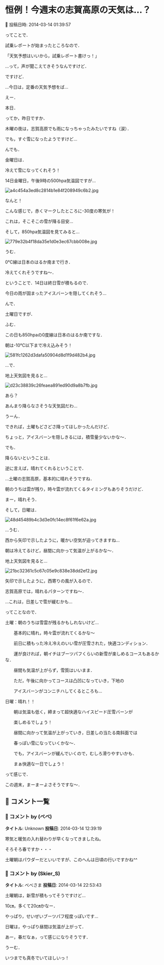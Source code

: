 # 恒例！今週末の志賀高原の天気は…？

📅 投稿日時: 2014-03-14 01:39:57

ってことで．


試乗レポートが始まったところなので．


「天気予想はいいから，試乗レポート書けっ！」


…って，声が聞こえてきそうなんですけど．


ですけど．


…今日は，定番の天気予想をば…





えー．


本日．


ってか，昨日ですか．


木曜の夜は，志賀高原でも雨になっちゃったみたいですね（涙）．


でも，すぐ雪になったようですけど…





んでも．


金曜日は．


冷えて雪になってくれそう！


14日金曜日，午後9時の500hpa気温図ですが…




![a4c454a3ed8c2814b1e84f208949c6b2.jpg](images/a4c454a3ed8c2814b1e84f208949c6b2.jpg)




なんと！


こんな感じで，赤くマークしたところに-30度の寒気が！


これは，そこそこの雪が降る目安…


そして，850hpa気温図を見てみると…




![779e32b4f18da35e1d0e3ec67cbb008e.jpg](images/779e32b4f18da35e1d0e3ec67cbb008e.jpg)




うむ．


0℃線は日本のはるか南まで行き．


冷えてくれそうですね～．





ということで．14日は終日雪が積もるので．


今日の雨が固まったアイスバーンを隠してくれそう…





んで．


土曜日ですが．


ふむ．


この日も850hpaの0度線は日本のはるか南ですな．


朝は-10℃以下まで冷え込みそう！




![581fc1262d3dafa50904d8d1f9d482b4.jpg](images/581fc1262d3dafa50904d8d1f9d482b4.jpg)




…で．


地上天気図を見ると…




![d23c38839c26feaea891ed90d9a8b7fb.jpg](images/d23c38839c26feaea891ed90d9a8b7fb.jpg)




あら？


あんまり降らなさそうな天気図だわ…


うーん．


できれば，土曜もどさどさ降ってほしかったんだけど．


ちょっと，アイスバーンを隠しきるには，積雪量少ないかな～．





でも．


降らないということは．


逆に言えば，晴れてくれるということで．


…土曜の志賀高原，基本的に晴れそうですね．


朝のうちは雲が残り，時々雲が流れてくるタイミングもありそうだけど．


まー，晴れそう．





そして，日曜は．




![48d45489b4c3d3e0fc14ec8f61f6e62a.jpg](images/48d45489b4c3d3e0fc14ec8f61f6e62a.jpg)




…うむ．


西から矢印で示したように，暖かい空気が迫ってきますね…


朝は冷えてるけど，昼間に向かって気温が上がるかな～．


地上天気図を見ると…




![21bc32361c5c67c05e9c838e38dd2ef2.jpg](images/21bc32361c5c67c05e9c838e38dd2ef2.jpg)




矢印で示したように，西寄りの風が入るので．


志賀高原では，晴れるパターンですね～．


…これは，日差しで雪が緩むかも…





ってことなので．





土曜：朝のうちは雪雲が残るかもしれないけど…


　　基本的に晴れ，時々雲が流れてくるかな～


　　前日に積もった冷え冷えのいい雪が圧雪された，快適コンディション．


　　運が良ければ，朝イチはブーツパフくらいの新雪が楽しめるコースもあるかな．


　　昼間も気温が上がらず，雪質はいいまま．


　　ただ，午後に向かってコースは凸凹になっていき，下地の


　　アイスバーンがコンニチハしてくるところも…





日曜：晴れ！！


　　朝は気温も低く，締まって超快適なハイスピード圧雪バーンが


　　楽しめるでしょう！


　　昼間に向かって気温が上がっていき，日差しの当たる南斜面では


　　春っぽい雪になっていくかな～．


　　でも，アイスバーンが緩んでいくので，むしろ滑りやすいかも．


　　まぁ快適な一日でしょう！





って感じで．


この週末，まーまーよさそうですな～．

## 💬 コメント一覧

### 💬 コメント by (ベベ)
**タイトル**: Unknown
**投稿日**: 2014-03-14 12:39:19

寒気と暖気の入れ替わりが早くなってきましたね。

そろそろ春ですか・・・

土曜朝はパウダーだといいですが、このへんは日頃の行いですかね^^

### 💬 コメント by (Skier_S)
**タイトル**: べべさま
**投稿日**: 2014-03-14 22:53:43

土曜朝は，新雪が積もってそうですけど…

10㎝，多くて20㎝かなー．

やっぱり，せいぜいブーツパフ程度っぽいです…



日曜は，やっぱり昼間は気温が上がって．

あー，春だなぁ，って感じになりそうです．



うーむ．

いつまでも真冬でいてほしいっ！

